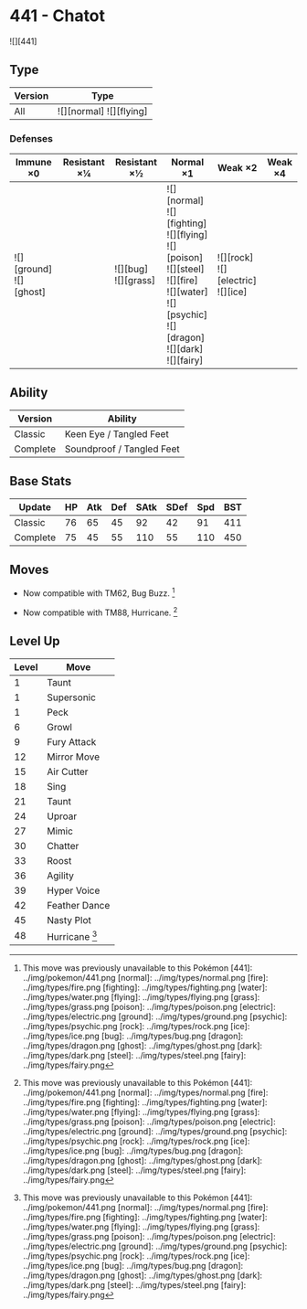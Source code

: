 # 441 - Chatot
![][441]

## Type

Version | Type
---     | ---
All     | ![][normal]  ![][flying]

### Defenses

Immune ×0                     | Resistant ×¼ | Resistant ×½               | Normal ×1                                                                                                                                                         | Weak ×2                                    | Weak ×4
---                           | ---          | ---                        | ---                                                                                                                                                               | ---                                        | ---
![][ground]<br>![][ghost]<br> | &nbsp;       | ![][bug]<br>![][grass]<br> | ![][normal]<br>![][fighting]<br>![][flying]<br>![][poison]<br>![][steel]<br>![][fire]<br>![][water]<br>![][psychic]<br>![][dragon]<br>![][dark]<br>![][fairy]<br> | ![][rock]<br>![][electric]<br>![][ice]<br> | &nbsp;

## Ability

Version  | Ability
---      | ---
Classic  | Keen Eye / Tangled Feet
Complete | Soundproof / Tangled Feet

## Base Stats

Update   | HP  | Atk | Def | SAtk | SDef | Spd | BST
---      | --- | --- | --- | ---  | ---  | --- | ---
Classic  | 76  | 65  | 45  | 92   | 42   | 91  | 411
Complete | 75  | 45  | 55  | 110  | 55   | 110 | 450

## Moves

 - Now compatible with TM62, Bug Buzz. [^1]

 - Now compatible with TM88, Hurricane. [^1]

## Level Up

Level | Move
---   | ---
1     | Taunt
1     | Supersonic
1     | Peck
6     | Growl
9     | Fury Attack
12    | Mirror Move
15    | Air Cutter
18    | Sing
21    | Taunt
24    | Uproar
27    | Mimic
30    | Chatter
33    | Roost
36    | Agility
39    | Hyper Voice
42    | Feather Dance
45    | Nasty Plot
48    | Hurricane [^1]

[^1]: This move was previously unavailable to this Pokémon
[441]: ../img/pokemon/441.png
[normal]: ../img/types/normal.png
[fire]: ../img/types/fire.png
[fighting]: ../img/types/fighting.png
[water]: ../img/types/water.png
[flying]: ../img/types/flying.png
[grass]: ../img/types/grass.png
[poison]: ../img/types/poison.png
[electric]: ../img/types/electric.png
[ground]: ../img/types/ground.png
[psychic]: ../img/types/psychic.png
[rock]: ../img/types/rock.png
[ice]: ../img/types/ice.png
[bug]: ../img/types/bug.png
[dragon]: ../img/types/dragon.png
[ghost]: ../img/types/ghost.png
[dark]: ../img/types/dark.png
[steel]: ../img/types/steel.png
[fairy]: ../img/types/fairy.png
